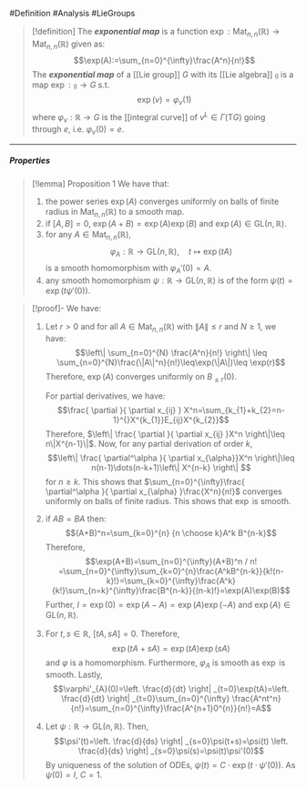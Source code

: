 #Definition #Analysis #LieGroups 

> [!definition]
> The ***exponential map*** is a function $\exp:\text{Mat}_{n,n}(\mathbb{R})\to \text{Mat}_{n,n}(\mathbb{R})$ given as: $$\exp(A):=\sum_{n=0}^{\infty}\frac{A^n}{n!}$$
> The ***exponential map*** of a [[Lie group]] $G$ with its [[Lie algebra]] $\mathfrak{g}$ is a map $\exp:\mathfrak{g}\to G$ s.t. $$\exp(v)=\varphi_{v}(1)$$where $\varphi_{v}:\mathbb{R}\to G$ is the [[integral curve]] of $v^L\in \Gamma(\text{T}G)$ going through $e$, i.e. $\varphi_{v}(0)=e$.
---
##### Properties
> [!lemma] Proposition 1
> We have that:
> 1. the power series $\exp(A)$ converges uniformly on balls of finite radius in $\text{Mat}_{n,n}(\mathbb{R})$ to a smooth map.
> 2. if $[A,B]=0$, $\exp(A+B)=\exp(A)\exp(B)$ and $\exp(A)\in \text{GL}(n,\mathbb{R})$.
> 3. for any $A\in \text{Mat}_{n,n}(\mathbb{R})$, $$\varphi_{A}:\mathbb{R}\to \text{GL}(n,\mathbb{R}),\quad t\mapsto \exp(tA)$$is a smooth homomorphism with $\varphi_{A}'(0)=A$. 
> 4. any smooth homomorphism $\psi:\mathbb{R}\to \text{GL}(n,\mathbb{R})$ is of the form $\psi(t)=\exp(t\psi'(0))$.

> [!proof]-
> We have:
> 1. Let $r>0$ and for all $A\in \text{Mat}_{n,n}(\mathbb{R})$ with $\|A\|\leq r$ and $N\geq 1$, we have: $$\left\| \sum_{n=0}^{N} \frac{A^n}{n!} \right\| \leq \sum_{n=0}^{N}\frac{\|A\|^n}{n!}\leq\exp(\|A\|)\leq \exp(r)$$Therefore, $\exp(A)$ converges uniformly on $B_{\leq r}(0)$.
>    
>    For partial derivatives, we have:$$\frac{ \partial  }{ \partial x_{ij} } X^n=\sum_{k_{1}+k_{2}=n-1}^{}X^{k_{1}}E_{ij}X^{k_{2}}$$Therefore, $\left\| \frac{ \partial  }{ \partial x_{ij} }X^n \right\|\leq n\|X^{n-1}\|$. Now, for any partial derivation of order $k$, $$\left\| \frac{ \partial^\alpha }{ \partial x_{\alpha}}X^n  \right\|\leq n(n-1)\dots(n-k+1)\left\| X^{n-k} \right\|  $$for $n\geq k$. This shows that $\sum_{n=0}^{\infty}\frac{ \partial^\alpha }{ \partial x_{\alpha} }\frac{X^n}{n!}$ converges uniformly on balls of finite radius. This shows that $\exp$ is smooth.
> 2. if $AB=BA$ then: $$(A+B)^n=\sum_{k=0}^{n} {n \choose k}A^k B^{n-k}$$Therefore, $$\exp(A+B)=\sum_{n=0}^{\infty}(A+B)^n / n! =\sum_{n=0}^{\infty}\sum_{k=0}^{n}\frac{A^kB^{n-k}}{k!(n-k)!}=\sum_{k=0}^{\infty}\frac{A^k}{k!}\sum_{n=k}^{\infty}\frac{B^{n-k}}{(n-k)!}=\exp(A)\exp(B)$$Further, $I=\exp(0)=\exp(A-A)=\exp(A)\exp(-A)$ and $\exp(A)\in \text{GL}(n,\mathbb{R})$.
> 3. For $t,s\in \mathbb{R}$, $[tA,sA]=0$. Therefore, $$\exp(tA+sA)=\exp(tA)\exp(sA)$$and $\varphi$ is a homomorphism. Furthermore, $\varphi_{A}$ is smooth as $\exp$ is smooth. Lastly, $$\varphi'_{A}(0)=\left. \frac{d}{dt} \right| _{t=0}\exp(tA)=\left. \frac{d}{dt} \right| _{t=0}\sum_{n=0}^{\infty} \frac{A^nt^n}{n!}=\sum_{n=0}^{\infty}\frac{A^{n+1}0^{n}}{n!}=A$$
> 4. Let $\psi:\mathbb{R}\to \text{GL}(n,\mathbb{R})$. Then, $$\psi'(t)=\left. \frac{d}{ds} \right| _{s=0}\psi(t+s)=\psi(t) \left. \frac{d}{ds} \right| _{s=0}\psi(s)=\psi(t)\psi'(0)$$By uniqueness of the solution of ODEs, $\psi(t)=C\cdot \exp(t\cdot \psi'(0))$. As $\psi(0)=I$, $C=1$. 
